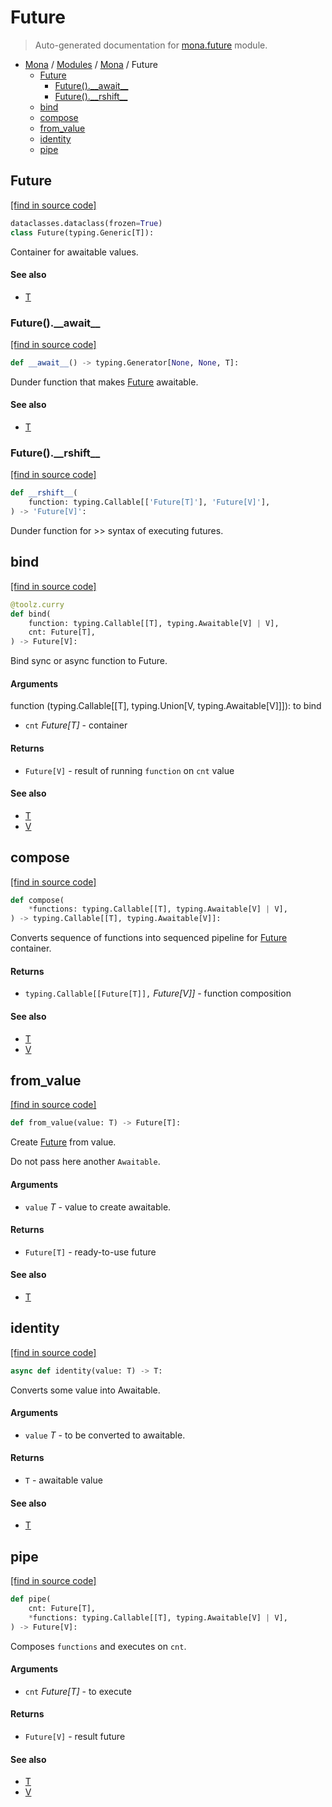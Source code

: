 # Future

> Auto-generated documentation for [mona.future](https://github.com/katunilya/mona/blob/main/mona/future.py) module.

- [Mona](../README.md#mona) / [Modules](../MODULES.md#mona-modules) / [Mona](index.md#mona) / Future
    - [Future](#future)
        - [Future().\_\_await\_\_](#future__await__)
        - [Future().\_\_rshift\_\_](#future__rshift__)
    - [bind](#bind)
    - [compose](#compose)
    - [from_value](#from_value)
    - [identity](#identity)
    - [pipe](#pipe)

## Future

[[find in source code]](https://github.com/katunilya/mona/blob/main/mona/future.py#L12)

```python
dataclasses.dataclass(frozen=True)
class Future(typing.Generic[T]):
```

Container for awaitable values.

#### See also

- [T](#t)

### Future().\_\_await\_\_

[[find in source code]](https://github.com/katunilya/mona/blob/main/mona/future.py#L17)

```python
def __await__() -> typing.Generator[None, None, T]:
```

Dunder function that makes [Future](#future) awaitable.

#### See also

- [T](#t)

### Future().\_\_rshift\_\_

[[find in source code]](https://github.com/katunilya/mona/blob/main/mona/future.py#L21)

```python
def __rshift__(
    function: typing.Callable[['Future[T]'], 'Future[V]'],
) -> 'Future[V]':
```

Dunder function for >> syntax of executing futures.

## bind

[[find in source code]](https://github.com/katunilya/mona/blob/main/mona/future.py#L61)

```python
@toolz.curry
def bind(
    function: typing.Callable[[T], typing.Awaitable[V] | V],
    cnt: Future[T],
) -> Future[V]:
```

Bind sync or async function to Future.

#### Arguments

function (typing.Callable[[T], typing.Union[V, typing.Awaitable[V]]]): to bind
- `cnt` *Future[T]* - container

#### Returns

- `Future[V]` - result of running `function` on `cnt` value

#### See also

- [T](#t)
- [V](#v)

## compose

[[find in source code]](https://github.com/katunilya/mona/blob/main/mona/future.py#L77)

```python
def compose(
    *functions: typing.Callable[[T], typing.Awaitable[V] | V],
) -> typing.Callable[[T], typing.Awaitable[V]]:
```

Converts sequence of functions into sequenced pipeline for [Future](#future) container.

#### Returns

- `typing.Callable[[Future[T]],` *Future[V]]* - function composition

#### See also

- [T](#t)
- [V](#v)

## from_value

[[find in source code]](https://github.com/katunilya/mona/blob/main/mona/future.py#L40)

```python
def from_value(value: T) -> Future[T]:
```

Create [Future](#future) from value.

Do not pass here another `Awaitable`.

#### Arguments

- `value` *T* - value to create awaitable.

#### Returns

- `Future[T]` - ready-to-use future

#### See also

- [T](#t)

## identity

[[find in source code]](https://github.com/katunilya/mona/blob/main/mona/future.py#L28)

```python
async def identity(value: T) -> T:
```

Converts some value into Awaitable.

#### Arguments

- `value` *T* - to be converted to awaitable.

#### Returns

- `T` - awaitable value

#### See also

- [T](#t)

## pipe

[[find in source code]](https://github.com/katunilya/mona/blob/main/mona/future.py#L92)

```python
def pipe(
    cnt: Future[T],
    *functions: typing.Callable[[T], typing.Awaitable[V] | V],
) -> Future[V]:
```

Composes `functions` and executes on `cnt`.

#### Arguments

- `cnt` *Future[T]* - to execute

#### Returns

- `Future[V]` - result future

#### See also

- [T](#t)
- [V](#v)
